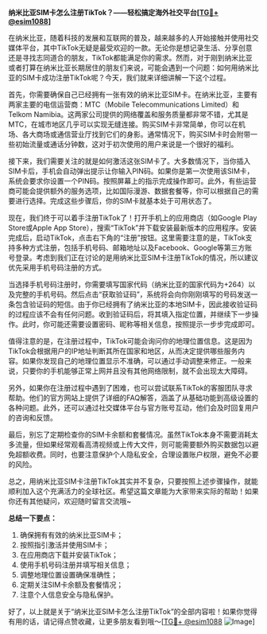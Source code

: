 **纳米比亚SIM卡怎么注册TikTok？——轻松搞定海外社交平台[[TG💪+ @esim1088](https://t.me/s/esim1088)]**

在纳米比亚，随着科技的发展和互联网的普及，越来越多的人开始接触并使用社交媒体平台，其中TikTok无疑是最受欢迎的一款。无论你是想记录生活、分享创意还是寻找志同道合的朋友，TikTok都能满足你的需求。然而，对于刚到纳米比亚或者打算在纳米比亚长期居住的朋友们来说，可能会遇到一个问题：如何用纳米比亚的SIM卡成功注册TikTok呢？今天，我们就来详细讲解一下这个过程。

首先，你需要确保自己已经拥有一张有效的纳米比亚SIM卡。在纳米比亚，主要有两家主要的电信运营商：MTC（Mobile Telecommunications Limited）和Telkom Namibia。这两家公司提供的网络覆盖和服务质量都非常不错，尤其是MTC，在城市地区几乎可以实现无缝连接。购买SIM卡非常简单，你可以在机场、各大商场或通信营业厅找到它们的身影。通常情况下，购买SIM卡时会附带一些初始流量或通话分钟数，这对于初次使用的用户来说是一个很好的福利。

接下来，我们需要关注的就是如何激活这张SIM卡了。大多数情况下，当你插入SIM卡后，手机会自动弹出提示让你输入PIN码。如果你是第一次使用该SIM卡，系统会要求你设置一个PIN码。按照屏幕上的指示完成操作即可。此外，有些运营商可能会提供额外的服务选项，比如国际漫游、数据套餐等，你可以根据自己的需要进行选择。完成这些步骤后，你的SIM卡就基本处于可用状态了。

现在，我们终于可以着手注册TikTok了！打开手机上的应用商店（如Google Play Store或Apple App Store），搜索“TikTok”并下载安装最新版本的应用程序。安装完成后，启动TikTok，点击右下角的“注册”按钮。这里需要注意的是，TikTok支持多种方式注册，包括手机号码、邮箱地址以及Facebook、Google等第三方账号登录。考虑到我们正在讨论的是用纳米比亚SIM卡注册TikTok的情况，所以建议优先采用手机号码注册的方式。

当选择手机号码注册时，你需要填写国家代码（纳米比亚的国家代码为+264）以及完整的手机号码。然后点击“获取验证码”，系统将会向你刚刚填写的号码发送一条包含验证码的短信。由于你已经拥有了纳米比亚的本地SIM卡，因此接收验证码的过程应该不会有任何问题。收到验证码后，将其填入指定位置，并继续下一步操作。此时，你可能还需要设置密码、昵称等相关信息，按照提示一步步完成即可。

值得注意的是，在注册过程中，TikTok可能会询问你的地理位置信息。这是因为TikTok会根据用户的IP地址判断其所在国家和地区，从而决定提供哪些服务内容。如果你发现自己的地理位置显示不准确，可以通过手动调整来修正。一般来说，只要你的手机能够正常上网并且没有其他网络限制，就不会出现太大障碍。

另外，如果你在注册过程中遇到了困难，也可以尝试联系TikTok的客服团队寻求帮助。他们的官方网站上提供了详细的FAQ解答，涵盖了从基础功能到高级设置的各种问题。此外，还可以通过社交媒体平台与官方账号互动，他们会及时回复用户的咨询和反馈。

最后，别忘了定期检查你的SIM卡余额和套餐情况。虽然TikTok本身不需要消耗太多流量，但如果经常观看高清视频或上传大文件，则可能需要额外购买数据包以避免超额收费。同时，也要注意保护个人隐私安全，合理设置账户权限，避免不必要的风险。

总之，用纳米比亚SIM卡注册TikTok其实并不复杂，只要按照上述步骤操作，就能顺利加入这个充满活力的全球社区。希望这篇文章能为大家带来实际的帮助！如果你还有其他疑问，欢迎随时留言交流哦~

**总结一下要点：**
1. 确保拥有有效的纳米比亚SIM卡；
2. 按照指引激活并使用SIM卡；
3. 在应用商店下载并安装TikTok；
4. 使用手机号码注册并填写相关信息；
5. 调整地理位置设置确保准确性；
6. 定期关注SIM卡余额及套餐情况；
7. 注意个人信息安全与隐私保护。

好了，以上就是关于“纳米比亚SIM卡怎么注册TikTok”的全部内容啦！如果你觉得有用的话，请记得点赞收藏，让更多朋友看到哦～[[TG💪+ @esim1088](https://t.me/s/esim1088) ![Image](https://i.postimg.cc/4NQfJmqS/Snipaste-2025-05-13-00-14-12.png)]